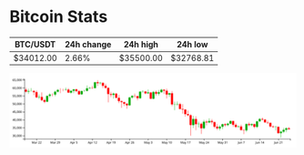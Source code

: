 # Bitcoin Stats

BTC/USDT|24h change|24h high|24h low|
|---|---|---|---|
|$34012.00|2.66%|$35500.00|$32768.81|

<img src="./chart.svg">
